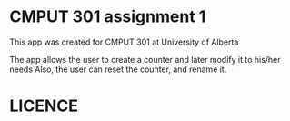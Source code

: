 CMPUT 301 assignment 1
======================

This app was created for CMPUT 301 at University of Alberta

The app allows the user to create a counter and later modify it to his/her needs
Also, the user can reset the counter, and rename it.

LICENCE
=======
